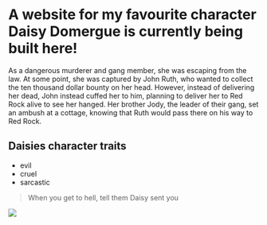 # A website for my favourite character Daisy Domergue is currently being built here!

As a dangerous murderer and gang member, she was escaping from the law. At some point, she was captured by John Ruth, who wanted to collect the ten thousand dollar bounty on her head. However, instead of delivering her dead, John instead cuffed her to him, planning to deliver her to Red Rock alive to see her hanged. Her brother Jody, the leader of their gang, set an ambush at a cottage, knowing that Ruth would pass there on his way to Red Rock.

## Daisies character traits
* evil
* cruel
* sarcastic

> When you get to hell, tell them Daisy sent you

<img src="https://banner2.cleanpng.com/20180404/kcq/kisspng-jennifer-jason-leigh-daisy-domergue-the-hateful-ei-samuel-l-jackson-5ac4a7d424c830.5392299415228374601507.jpg"/>
